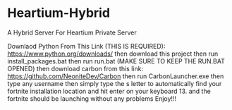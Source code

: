 # Heartium-Hybrid
A Hybrid Server For Heartium Private Server


Downlaod Python From This Link (THIS IS REQUIRED): https://www.python.org/downloads/
then download this project
then run install_packages.bat
then run run.bat (MAKE SURE TO KEEP THE RUN.BAT OPENED)
then download carbon from this link: https://github.com/NeoniteDev/Carbon
then run CarbonLauncher.exe
then type any username
then simply type the s letter to automatically find your fortnite installation location and hit enter on your keyboard
13. and the fortnite should be launching without any problems
Enjoy!!!
